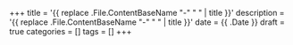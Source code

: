 +++
title = '{{ replace .File.ContentBaseName "-" " " | title }}'
description = '{{ replace .File.ContentBaseName "-" " " | title }}'
date = {{ .Date }}
draft = true
categories = []
tags = []
+++
